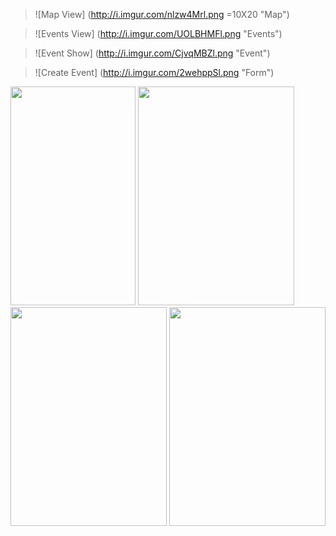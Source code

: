 > ![Map View] (http://i.imgur.com/nlzw4Mrl.png =10X20 "Map")

> ![Events View] (http://i.imgur.com/UOLBHMFl.png "Events")

> ![Event Show] (http://i.imgur.com/CjvqMBZl.png "Event")

> ![Create Event] (http://i.imgur.com/2wehppSl.png "Form")


<img src="http://i.imgur.com/nlzw4Mrl.png" height="350" width="200">

<img src="http://i.imgur.com/UOLBHMFl.png" height="350" width="250">

<img src="http://i.imgur.com/CjvqMBZl.png" height="350" width="250">

<img src="http://i.imgur.com/2wehppSl.png" height="350" width="250">


